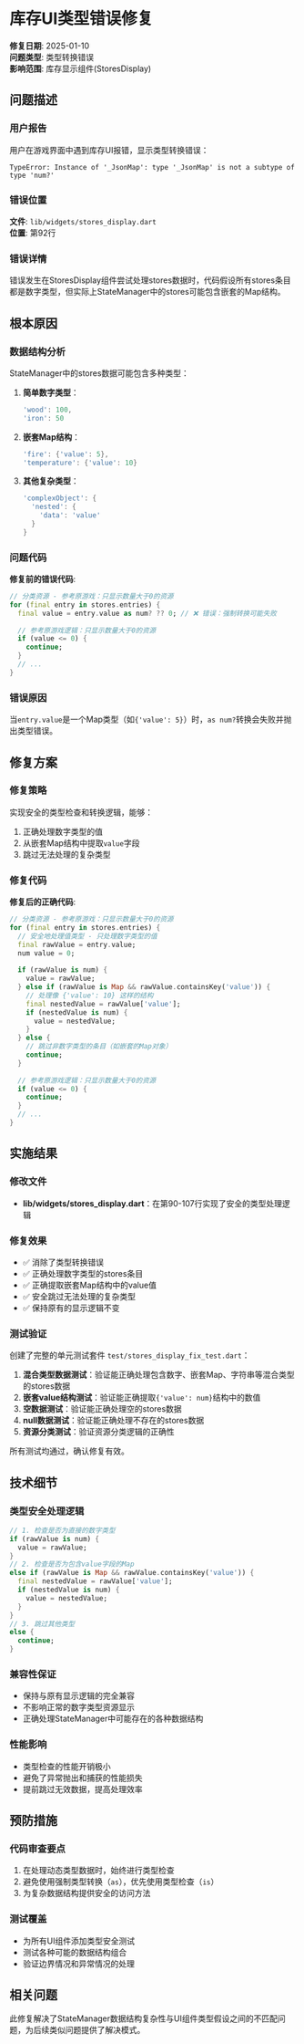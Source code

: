 # 库存UI类型错误修复

**修复日期**: 2025-01-10  
**问题类型**: 类型转换错误  
**影响范围**: 库存显示组件(StoresDisplay)  

## 问题描述

### 用户报告
用户在游戏界面中遇到库存UI报错，显示类型转换错误：
```
TypeError: Instance of '_JsonMap': type '_JsonMap' is not a subtype of type 'num?'
```

### 错误位置
**文件**: `lib/widgets/stores_display.dart`  
**位置**: 第92行  

### 错误详情
错误发生在StoresDisplay组件尝试处理stores数据时，代码假设所有stores条目都是数字类型，但实际上StateManager中的stores可能包含嵌套的Map结构。

## 根本原因

### 数据结构分析
StateManager中的stores数据可能包含多种类型：

1. **简单数字类型**：
   ```dart
   'wood': 100,
   'iron': 50
   ```

2. **嵌套Map结构**：
   ```dart
   'fire': {'value': 5},
   'temperature': {'value': 10}
   ```

3. **其他复杂类型**：
   ```dart
   'complexObject': {
     'nested': {
       'data': 'value'
     }
   }
   ```

### 问题代码
**修复前的错误代码**:
```dart
// 分类资源 - 参考原游戏：只显示数量大于0的资源
for (final entry in stores.entries) {
  final value = entry.value as num? ?? 0; // ❌ 错误：强制转换可能失败
  
  // 参考原游戏逻辑：只显示数量大于0的资源
  if (value <= 0) {
    continue;
  }
  // ...
}
```

### 错误原因
当`entry.value`是一个Map类型（如`{'value': 5}`）时，`as num?`转换会失败并抛出类型错误。

## 修复方案

### 修复策略
实现安全的类型检查和转换逻辑，能够：
1. 正确处理数字类型的值
2. 从嵌套Map结构中提取`value`字段
3. 跳过无法处理的复杂类型

### 修复代码
**修复后的正确代码**:
```dart
// 分类资源 - 参考原游戏：只显示数量大于0的资源
for (final entry in stores.entries) {
  // 安全地处理值类型 - 只处理数字类型的值
  final rawValue = entry.value;
  num value = 0;
  
  if (rawValue is num) {
    value = rawValue;
  } else if (rawValue is Map && rawValue.containsKey('value')) {
    // 处理像 {'value': 10} 这样的结构
    final nestedValue = rawValue['value'];
    if (nestedValue is num) {
      value = nestedValue;
    }
  } else {
    // 跳过非数字类型的条目（如嵌套的Map对象）
    continue;
  }
  
  // 参考原游戏逻辑：只显示数量大于0的资源
  if (value <= 0) {
    continue;
  }
  // ...
}
```

## 实施结果

### 修改文件
- **lib/widgets/stores_display.dart**：在第90-107行实现了安全的类型处理逻辑

### 修复效果
- ✅ 消除了类型转换错误
- ✅ 正确处理数字类型的stores条目
- ✅ 正确提取嵌套Map结构中的value值
- ✅ 安全跳过无法处理的复杂类型
- ✅ 保持原有的显示逻辑不变

### 测试验证
创建了完整的单元测试套件 `test/stores_display_fix_test.dart`：

1. **混合类型数据测试**：验证能正确处理包含数字、嵌套Map、字符串等混合类型的stores数据
2. **嵌套value结构测试**：验证能正确提取`{'value': num}`结构中的数值
3. **空数据测试**：验证能正确处理空的stores数据
4. **null数据测试**：验证能正确处理不存在的stores数据
5. **资源分类测试**：验证资源分类逻辑的正确性

所有测试均通过，确认修复有效。

## 技术细节

### 类型安全处理逻辑
```dart
// 1. 检查是否为直接的数字类型
if (rawValue is num) {
  value = rawValue;
}
// 2. 检查是否为包含value字段的Map
else if (rawValue is Map && rawValue.containsKey('value')) {
  final nestedValue = rawValue['value'];
  if (nestedValue is num) {
    value = nestedValue;
  }
}
// 3. 跳过其他类型
else {
  continue;
}
```

### 兼容性保证
- 保持与原有显示逻辑的完全兼容
- 不影响正常的数字类型资源显示
- 正确处理StateManager中可能存在的各种数据结构

### 性能影响
- 类型检查的性能开销极小
- 避免了异常抛出和捕获的性能损失
- 提前跳过无效数据，提高处理效率

## 预防措施

### 代码审查要点
1. 在处理动态类型数据时，始终进行类型检查
2. 避免使用强制类型转换（`as`），优先使用类型检查（`is`）
3. 为复杂数据结构提供安全的访问方法

### 测试覆盖
- 为所有UI组件添加类型安全测试
- 测试各种可能的数据结构组合
- 验证边界情况和异常情况的处理

## 相关问题
此修复解决了StateManager数据结构复杂性与UI组件类型假设之间的不匹配问题，为后续类似问题提供了解决模式。
